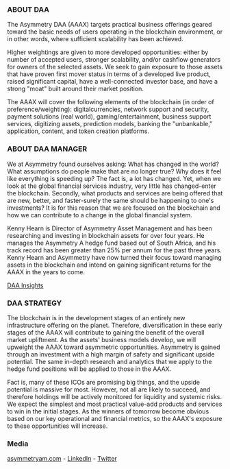 ### ABOUT DAA
The Asymmetry DAA (AAAX) targets practical business offerings geared toward the basic needs of users operating in the blockchain environment, or in other words, where sufficient scalability has been achieved.

Higher weightings are given to more developed opportunities: either by number of accepted users, stronger scalability, and/or cashflow generators for owners of the selected assets. We seek to gain exposure to those assets that have proven first mover status in terms of a developed live product, raised significant capital, have a well-connected investor base, and have a strong "moat" built around their market position.

The AAAX will cover the following elements of the blockchain (in order of preference/weighting): digitalcurrencies, network support and security, payment solutions (real world), gaming/entertainment, business support services, digitizing assets, prediction models, banking the "unbankable," application, content, and token creation platforms.

### ABOUT DAA MANAGER
We at Asymmetry found ourselves asking: What has changed in the world? What assumptions do people make that are no longer true? Why does it feel like everything is speeding up? The fact is, a lot has changed. Yet, when we look at the global financial services industry, very little has changed-enter the blockchain. Secondly, what products and services are being offered that are new, better, and faster-surely the same should be happening to one's investments? It is for this reason that we are focused on the blockchain and how we can contribute to a change in the global financial system.

Kenny Hearn is Director of Asymmetry Asset Management and has been researching and investing in blockchain assets for over four years. He manages the Asymmetry A hedge fund based out of South Africa, and his track record has been greater than 25% per annum for the past three years. Kenny Hearn and Asymmetry have now turned their focus toward managing assets in the blockchain and intend on gaining significant returns for the AAAX in the years to come.

[DAA Insights](https://medium.com/iconominet/daa-manager-insights-kenny-hearn-91120d005330)

### DAA STRATEGY
The blockchain is in the development stages of an entirely new infrastructure offering on the planet. Therefore, diversification in these early stages of the AAAX will contribute to gaining the benefit of the overall market upliftment. As the assets' business models develop, we will upweight the AAAX toward asymmetric opportunities. Asymmetry is gained through an investment with a high margin of safety and significant upside potential. The same in-depth research and analytics that we apply to the hedge fund positions will be applied to those in the AAAX.

Fact is, many of these ICOs are promising big things, and the upside potential is massive for most. However, not all are likely to succeed, and therefore holdings will be actively monitored for liquidity and systemic risks. We expect the simplest and most practical value-add products and services to win in the initial stages. As the winners of tomorrow become obvious based on our key operational and financial metrics, so the AAAX's exposure to these opportunities will increase.

### Media
[asymmetryam.com](https://asymmetryam.com/) - [LinkedIn](https://www.linkedin.com/in/kenneth-hearn-40265640/) - [Twitter](https://twitter.com/asymmetryken)
